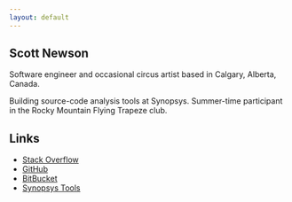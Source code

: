 ```yaml
---
layout: default
---
```


## Scott Newson
Software engineer and occasional circus artist based in Calgary, Alberta, Canada.

Building source-code analysis tools at Synopsys. Summer-time participant in the Rocky Mountain Flying Trapeze club.

## Links

* [Stack Overflow](https://stackoverflow.com/users/346912/scott-newson)
* [GitHub](https://github.com/sgnewson)
* [BitBucket](https://bitbucket.org/sgnewson/)
* [Synopsys Tools](https://www.synopsys.com/software-integrity/all-products-services.html)


